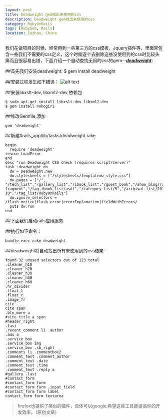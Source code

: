 ```yaml
---
layout: post
title: Deadweight gem找出未使用的css
description: Deadweight gem找出未使用的css
category: RubyOnRails
tags: [RubyGem, Rails]
location: Suzhou, China
---
```

我们在做项目的时候，经常用到一些第三方的css模板，Jquery插件等，里面常包含一些我们不需要的css定义，这个时候逐个去删除这些没使用到的css时比较头痛而且很容易出错，下面介绍一个自动查找无用的css的gem--[***deadweight***][1]:

##首先我们安装deadweight:
	$ gem install deadweight

##安装过程发生如下错误：
![alt text][2]

##安装libxslt-dev, libxml2-dev 依赖包

	$ sudo apt-get install libxslt-dev libxml2-dev
	$ gem install nokogiri

##修改Gemfile,添加

	gem 'deadweight'

##新建#rails_app/lib/tasks/deadweight.rake

	begin
	  require 'deadweight'
	rescue LoadError
	end
	desc "run Deadweight CSS check (requires script/server)"
	task :deadweight do
	  dw = Deadweight.new
	  dw.stylesheets = ["/stylesheets/templatemo_style.css"]
	  dw.pages = ["/", "/tech_list","/gallery_list","/ibook_list","/guest_book","/show_blog/rails-fragment","/tag_ibook_list/asdf","/category_list/5","/archival_list/2011-10","/tag_list/RubyOnRails"]
	  dw.ignore_selectors = /flash_notice|flash_error|errorExplanation|fieldWithErrors/
	  puts dw.run
	end

##下面我们启动rails应用服务

##执行如下命令：

	bundle exec rake deadweight

##deadweight将自动找出所有未使用到的css结果:

    found 32 unused selectors out of 123 total
	.cleaner_h10
	.cleaner_h20
	.cleaner_h30
	.cleaner_h50
	.cleaner_h60
	.hr_divider
	.float_l
	.float_r
	.image_fr 
	cite
	cite span 
	.btn_more a
	#site_title a span
	#header_right
	.last
	.recent_comment li .author
	.ads a
	.service_box
	.service_box img
	.service_box .sb_right
	.comments li .commentbox2
	.comment_text .comment_author
	.comment_text .date
	.comment_text .time
	.comment_text .reply a 
	#gallery .last
	#contact_form
	#contact_form form
	#contact_form form .input_field
	#contact_form form label
	contact_form form textarea

> firefox也提供了类似的插件，具体可以google,希望这些工具能提高你的开发效率。（原创文章）

[1]: https://github.com/aanand/deadweight "deadweight"
[2]: http://cms.everyday-cn.com/system/pictures/958/large_nokogiri_error.png?1320198981 "nokogiri"
